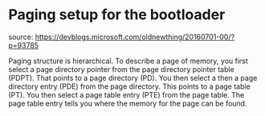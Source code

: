 # Paging setup for the bootloader

source: https://devblogs.microsoft.com/oldnewthing/20160701-00/?p=93785

Paging structure is hierarchical. To describe a page of memory, you first select a page directory pointer from the page directory pointer table (PDPT). That points to a page directory (PD). You then select a then a page directory entry (PDE) from the page directory. This points to a page table (PT). You then select a page table entry (PTE) from the page table. The page table entry tells you where the memory for the page can be found.
